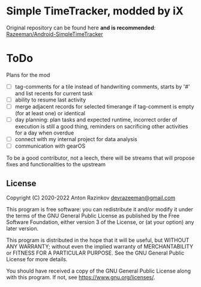 
# Simple TimeTracker, modded by iX

Original repository can be found here **and is recommended**:
[Razeeman/Android-SimpleTimeTracker](https://github.com/Razeeman/Android-SimpleTimeTracker)

# ToDo

Plans for the mod
- [ ] tag-comments for a tile instead of handwriting comments, starts by '#' and list recents for current task
- [ ] ability to resume last activity
- [ ] merge adjacent records for selected timerange if tag-comment is empty (for at least one) or identical
- [ ] day planning: plan tasks and expected runtime, incorrect order of execution is still a good thing, reminders on sacrificing other activities for a day when overdue
- [ ] connect with my internal project for data analysis
- [ ] communication with gearOS

To be a good contributor, not a leech, there will be streams that will propose fixes and functionalities to the upstream


## License
Copyright (C) 2020-2022 Anton Razinkov devrazeeman@gmail.com

This program is free software: you can redistribute it and/or modify
it under the terms of the GNU General Public License as published by
the Free Software Foundation, either version 3 of the License, or
(at your option) any later version.

This program is distributed in the hope that it will be useful,
but WITHOUT ANY WARRANTY; without even the implied warranty of
MERCHANTABILITY or FITNESS FOR A PARTICULAR PURPOSE.  See the
GNU General Public License for more details.

You should have received a copy of the GNU General Public License
along with this program.  If not, see <https://www.gnu.org/licenses/>.
